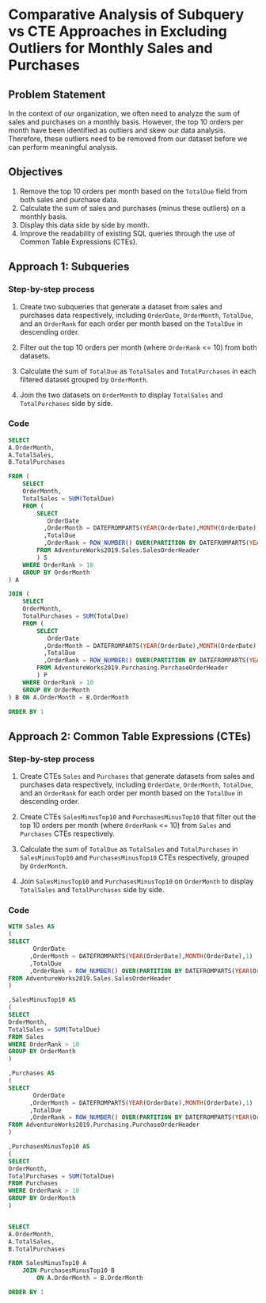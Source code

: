 # Comparative Analysis of Subquery vs CTE Approaches in Excluding Outliers for Monthly Sales and Purchases

## Problem Statement

In the context of our organization, we often need to analyze the sum of sales and purchases on a monthly basis. However, the top 10 orders per month have been identified as outliers and skew our data analysis. Therefore, these outliers need to be removed from our dataset before we can perform meaningful analysis.

## Objectives

1. Remove the top 10 orders per month based on the `TotalDue` field from both sales and purchase data.
2. Calculate the sum of sales and purchases (minus these outliers) on a monthly basis.
3. Display this data side by side by month.
4. Improve the readability of existing SQL queries through the use of Common Table Expressions (CTEs).

## Approach 1: Subqueries 

### Step-by-step process

1. Create two subqueries that generate a dataset from sales and purchases data respectively, including `OrderDate`, `OrderMonth`, `TotalDue`, and an `OrderRank` for each order per month based on the `TotalDue` in descending order.

2. Filter out the top 10 orders per month (where `OrderRank` <= 10) from both datasets.

3. Calculate the sum of `TotalDue` as `TotalSales` and `TotalPurchases` in each filtered dataset grouped by `OrderMonth`.

4. Join the two datasets on `OrderMonth` to display `TotalSales` and `TotalPurchases` side by side.

### Code

```sql
SELECT
A.OrderMonth,
A.TotalSales,
B.TotalPurchases

FROM (
	SELECT
	OrderMonth,
	TotalSales = SUM(TotalDue)
	FROM (
		SELECT 
		   OrderDate
		  ,OrderMonth = DATEFROMPARTS(YEAR(OrderDate),MONTH(OrderDate),1)
		  ,TotalDue
		  ,OrderRank = ROW_NUMBER() OVER(PARTITION BY DATEFROMPARTS(YEAR(OrderDate),MONTH(OrderDate),1) ORDER BY TotalDue DESC)
		FROM AdventureWorks2019.Sales.SalesOrderHeader
		) S
	WHERE OrderRank > 10
	GROUP BY OrderMonth
) A

JOIN (
	SELECT
	OrderMonth,
	TotalPurchases = SUM(TotalDue)
	FROM (
		SELECT 
		   OrderDate
		  ,OrderMonth = DATEFROMPARTS(YEAR(OrderDate),MONTH(OrderDate),1)
		  ,TotalDue
		  ,OrderRank = ROW_NUMBER() OVER(PARTITION BY DATEFROMPARTS(YEAR(OrderDate),MONTH(OrderDate),1) ORDER BY TotalDue DESC)
		FROM AdventureWorks2019.Purchasing.PurchaseOrderHeader
		) P
	WHERE OrderRank > 10
	GROUP BY OrderMonth
) B	ON A.OrderMonth = B.OrderMonth

ORDER BY 1
```

## Approach 2: Common Table Expressions (CTEs) 

### Step-by-step process

1. Create CTEs `Sales` and `Purchases` that generate datasets from sales and purchases data respectively, including `OrderDate`, `OrderMonth`, `TotalDue`, and an `OrderRank` for each order per month based on the `TotalDue` in descending order.

2. Create CTEs `SalesMinusTop10` and `PurchasesMinusTop10` that filter out the top 10 orders per month (where `OrderRank` <= 10) from `Sales` and `Purchases` CTEs respectively.

3. Calculate the sum of `TotalDue` as `TotalSales` and `TotalPurchases` in `SalesMinusTop10` and `PurchasesMinusTop10` CTEs respectively, grouped by `OrderMonth`.

4. Join `SalesMinusTop10` and `PurchasesMinusTop10` on `OrderMonth` to display `TotalSales` and `TotalPurchases` side by side.

### Code

```sql
WITH Sales AS
(
SELECT 
       OrderDate
	  ,OrderMonth = DATEFROMPARTS(YEAR(OrderDate),MONTH(OrderDate),1)
      ,TotalDue
	  ,OrderRank = ROW_NUMBER() OVER(PARTITION BY DATEFROMPARTS(YEAR(OrderDate),MONTH(OrderDate),1) ORDER BY TotalDue DESC)
FROM AdventureWorks2019.Sales.SalesOrderHeader
)

,SalesMinusTop10 AS
(
SELECT
OrderMonth,
TotalSales = SUM(TotalDue)
FROM Sales
WHERE OrderRank > 10
GROUP BY OrderMonth
)

,Purchases AS
(
SELECT 
       OrderDate
	  ,OrderMonth = DATEFROMPARTS(YEAR(OrderDate),MONTH(OrderDate),1)
      ,TotalDue
	  ,OrderRank = ROW_NUMBER() OVER(PARTITION BY DATEFROMPARTS(YEAR(OrderDate),MONTH(OrderDate),1) ORDER BY TotalDue DESC)
FROM AdventureWorks2019.Purchasing.PurchaseOrderHeader
)

,PurchasesMinusTop10 AS
(
SELECT
OrderMonth,
TotalPurchases = SUM(TotalDue)
FROM Purchases
WHERE OrderRank > 10
GROUP BY OrderMonth
)


SELECT
A.OrderMonth,
A.TotalSales,
B.TotalPurchases

FROM SalesMinusTop10 A
	JOIN PurchasesMinusTop10 B
		ON A.OrderMonth = B.OrderMonth

ORDER BY 1
```
